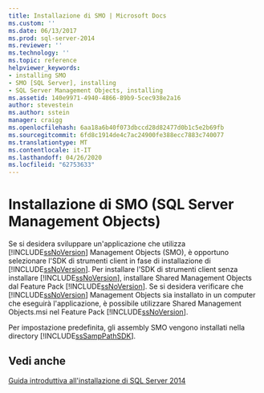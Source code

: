 ```yaml
---
title: Installazione di SMO | Microsoft Docs
ms.custom: ''
ms.date: 06/13/2017
ms.prod: sql-server-2014
ms.reviewer: ''
ms.technology: ''
ms.topic: reference
helpviewer_keywords:
- installing SMO
- SMO [SQL Server], installing
- SQL Server Management Objects, installing
ms.assetid: 140e9971-4940-4866-89b9-5cec938e2a16
author: stevestein
ms.author: sstein
manager: craigg
ms.openlocfilehash: 6aa18a6b40f073dbccd28d82477d0b1c5e2b69fb
ms.sourcegitcommit: 6fd8c1914de4c7ac24900fe388ecc7883c740077
ms.translationtype: MT
ms.contentlocale: it-IT
ms.lasthandoff: 04/26/2020
ms.locfileid: "62753633"
---
```

# <a name="installing-smo"></a>Installazione di SMO (SQL Server Management Objects)
  Se si desidera sviluppare un'applicazione che utilizza [!INCLUDE[ssNoVersion](../../includes/ssnoversion-md.md)] Management Objects (SMO), è opportuno selezionare l'SDK di strumenti client in fase di installazione di [!INCLUDE[ssNoVersion](../../includes/ssnoversion-md.md)]. Per installare l'SDK di strumenti client senza installare [!INCLUDE[ssNoVersion](../../includes/ssnoversion-md.md)], installare Shared Management Objects dal Feature Pack [!INCLUDE[ssNoVersion](../../includes/ssnoversion-md.md)]. Se si desidera verificare che [!INCLUDE[ssNoVersion](../../includes/ssnoversion-md.md)] Management Objects sia installato in un computer che eseguirà l'applicazione, è possibile utilizzare Shared Management Objects.msi nel Feature Pack [!INCLUDE[ssNoVersion](../../includes/ssnoversion-md.md)].  
  
 Per impostazione predefinita, gli assembly SMO vengono installati nella directory [!INCLUDE[ssSampPathSDK](../../includes/sssamppathsdk-md.md)].  
  
## <a name="see-also"></a>Vedi anche  
 [Guida introduttiva all'installazione di SQL Server 2014](../../getting-started/quick-start-installation-of-sql-server-2014.md)  
  
  
